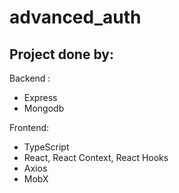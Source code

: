 # advanced_auth

## Project done by:
Backend :
- Express 
- Mongodb

Frontend: 
- TypeScript
- React, React Context, React Hooks
- Axios
- MobX
